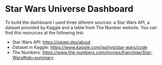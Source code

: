 # Star Wars Universe Dashboard
To build the dashboard I used three diferent sources: a Star Wars API, a dataset provided by Kaggle and a table from The Number website. You can find this resources at the following link:
- Star Wars API: https://swapi.dev/about
- Dataset in Kaggle: https://www.kaggle.com/jsphyg/star-wars/code
- The Numbers: https://www.the-numbers.com/movies/franchise/Star-Wars#tab=summary
